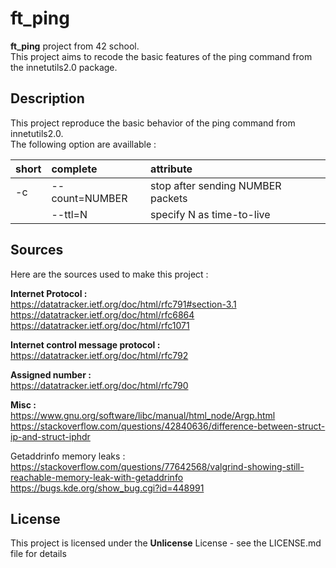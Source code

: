 # ft_ping

**ft_ping** project from 42 school.  
This project aims to recode the basic features of the ping command from the innetutils2.0 package.

## Description

This project reproduce the basic behavior of the ping command from innetutils2.0.  
The following option are availlable :  

| short | complete       | attribute                         |
| :---- | :------------- | :-------------------------------- |
| -c    | --count=NUMBER | stop after sending NUMBER packets |
|       | --ttl=N        | specify N as time-to-live         |

## Sources

Here are the sources used to make this project :

**Internet Protocol :**  
<https://datatracker.ietf.org/doc/html/rfc791#section-3.1>  
<https://datatracker.ietf.org/doc/html/rfc6864>  
<https://datatracker.ietf.org/doc/html/rfc1071>

**Internet control message protocol :**  
<https://datatracker.ietf.org/doc/html/rfc792>  

**Assigned number :**  
<https://datatracker.ietf.org/doc/html/rfc790>

**Misc :**  
<https://www.gnu.org/software/libc/manual/html_node/Argp.html>
<https://stackoverflow.com/questions/42840636/difference-between-struct-ip-and-struct-iphdr>

Getaddrinfo memory leaks :  
<https://stackoverflow.com/questions/77642568/valgrind-showing-still-reachable-memory-leak-with-getaddrinfo>
<https://bugs.kde.org/show_bug.cgi?id=448991>

## License

This project is licensed under the **Unlicense** License - see the LICENSE.md file for details

